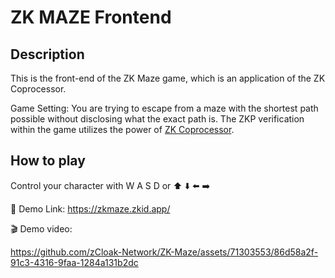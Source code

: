 # ZK MAZE Frontend

## Description
This is the front-end of the ZK Maze game, which is an application of the ZK Coprocessor. 

Game Setting: 
You are trying to escape from a maze with the shortest path possible without disclosing what the exact path is. The ZKP verification within the game utilizes the power of [ZK Coprocessor](https://github.com/zCloak-Network/icp-zk-maze).

## How to play
Control your character with W A S D or ⬆️ ⬇️ ⬅️ ➡️

🔗 Demo Link: https://zkmaze.zkid.app/

🎬 Demo video: 

https://github.com/zCloak-Network/ZK-Maze/assets/71303553/86d58a2f-91c3-4316-9faa-1284a131b2dc
